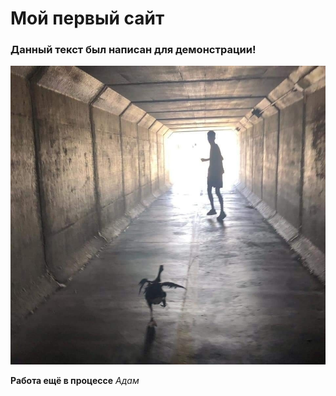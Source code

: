 # Мой первый сайт

### Данный текст был написан для демонстрации!

![meme](kECMAYsFYvw.jpg)

**Работа ещё в процессе**
*Адам*
